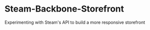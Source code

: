 Steam-Backbone-Storefront
=========================

Experimenting with Steam's API to build a more responsive storefront
